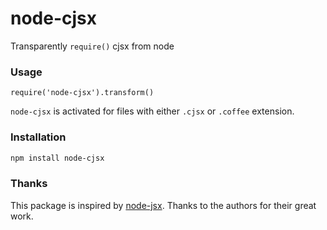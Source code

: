 node-cjsx
=========

Transparently `require()` cjsx from node

### Usage

`require('node-cjsx').transform()`

`node-cjsx` is activated for files with either `.cjsx` or `.coffee` extension.

### Installation
```bash
npm install node-cjsx
```

### Thanks
This package is inspired by [node-jsx](https://github.com/petehunt/node-jsx).
Thanks to the authors for their great work.
